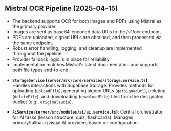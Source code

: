 ## Mistral OCR Pipeline (2025-04-15)
- The backend supports OCR for both images and PDFs using Mistral as the primary provider.
- Images are sent as base64-encoded data URIs to the /v1/ocr endpoint.
- PDFs are uploaded, signed URLs are obtained, and then processed via the same endpoint.
- Robust error handling, logging, and cleanup are implemented throughout the pipeline.
- Provider fallback logic is in place for reliability.
- Implementation matches Mistral's latest documentation and supports both file types end-to-end.

*   **`StorageService` (`server/src/core/services/storage.service.ts`)**: Handles interactions with Supabase Storage. Provides methods for uploading (`uploadFile`), generating signed URLs (`getSignedUrl`), deleting (`deleteFile`), and downloading (`downloadFile`) files from the designated bucket (e.g., `originalaudio`).

*   **`AiService` (`server/src/modules/ai/ai.service.ts`)**: Central orchestrator for AI tasks (lesson structure, quiz, flashcards). Manages primary/fallback/visual AI providers based on configuration. 